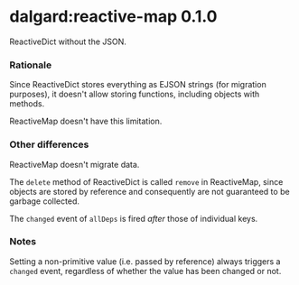 dalgard:reactive-map 0.1.0
=======================

ReactiveDict without the JSON.

### Rationale

Since ReactiveDict stores everything as EJSON strings (for migration purposes), it doesn't allow storing functions, including objects with methods.

ReactiveMap doesn't have this limitation.

### Other differences

ReactiveMap doesn't migrate data.

The `delete` method of ReactiveDict is called `remove` in ReactiveMap, since objects are stored by reference and consequently are not guaranteed to be garbage collected.

The `changed` event of `allDeps` is fired *after* those of individual keys.

### Notes

Setting a non-primitive value (i.e. passed by reference) always triggers a `changed` event, regardless of whether the value has been changed or not.
